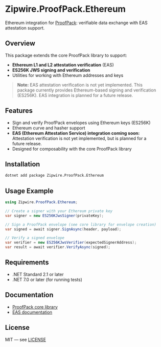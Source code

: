 # Zipwire.ProofPack.Ethereum

Ethereum integration for [ProofPack](https://github.com/zipwireapp/ProofPack): verifiable data exchange with EAS attestation support.

## Overview

This package extends the core ProofPack library to support:
- **Ethereum L1 and L2 attestation verification** (EAS)
- **ES256K JWS signing and verification**
- Utilities for working with Ethereum addresses and keys

> **Note:**
> EAS attestation verification is not yet implemented.
> This package currently provides Ethereum-based signing and verification (ES256K).
> EAS integration is planned for a future release.

## Features
- Sign and verify ProofPack envelopes using Ethereum keys (ES256K)
- Ethereum curve and hasher support
- **EAS (Ethereum Attestation Service) integration coming soon:**
  Attestation verification is not yet implemented, but is planned for a future release.
- Designed for composability with the core ProofPack library

## Installation

```bash
dotnet add package Zipwire.ProofPack.Ethereum
```

## Usage Example

```csharp
using Zipwire.ProofPack.Ethereum;

// Create a signer with your Ethereum private key
var signer = new ES256KJwsSigner(privateKey);

// Sign a ProofPack envelope (see core library for envelope creation)
var signed = await signer.SignAsync(header, payload);

// Verify a signed envelope
var verifier = new ES256KJwsVerifier(expectedSignerAddress);
var result = await verifier.VerifyAsync(signed);
```

## Requirements
- .NET Standard 2.1 or later
- .NET 7.0 or later (for running tests)

## Documentation
- [ProofPack core library](https://github.com/zipwireapp/ProofPack/tree/main/dotnet/src/Zipwire.ProofPack)
- [EAS documentation](https://docs.attest.sh/)

## License
MIT — see [LICENSE](https://github.com/zipwireapp/ProofPack/blob/main/LICENSE) 
